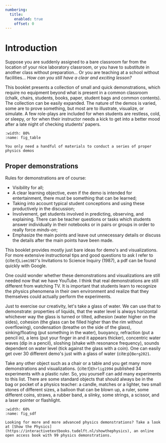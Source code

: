 ```yaml
---
numbering:
  title:
    enabled: true
    offset: 0
---
```


# Introduction

Suppose you are suddenly assigned to a bare classroom far from the location of your nice laboratory classroom, or you have to substitute in another class without preparation... Or you are teaching at a school without facilities... *How can you still have a clear and exciting lesson?* 

This booklet presents a collection of small and quick demonstrations, which require no equipment beyond what is present in a common classroom (chalk, chairs, students, books, paper, student bags and common contents). The collection can be easily expanded. The nature of the demos is varied, some are to prove something, but most are to illustrate, visualize, or simulate. A few role-plays are included for when students are restless, cold, or sleepy, or for when their instructor needs a kick to get into a better mood after a late night of checking students' papers.

```{figure} images/20250513_085023.jpg
:width: 80%
:name: fig_table

You only need a handful of materials to conduct a series of proper physics demos
```

## Proper demonstrations
Rules for demonstrations are of course:

-   Visibility for all;
-   A clear learning objective, even if the demo is intended for entertainment, there must be something that can be learned;
-   Taking into account typical student conceptions and using these productively in the discussion;
-   Involvement, get students involved in predicting, observing, and explaining. There can be teacher questions or tasks which students answer individually in their notebooks or in pairs or groups in order to really force *minds-on*;
-   Emphasize the main points and leave out unnecessary details or discuss the details after the main points have been made.

This booklet provides mostly just bare ideas for demo's and visualizations. For more extensive instructional tips and good questions to ask I refer to {cite:t}`Liem1987`'s Invitations to Science Inquiry (1987), a pdf can be found quickly with Google.

One could wonder whether these demonstrations and visualizations are still needed now that we have YouTube. I think that real demonstrations are still different from watching TV. It is important that students learn to recognize the physics phenomena in their own environment and realize that they themselves could actually perform the experiments.

Just to exercise our creativity, let's take a glass of water. We can use that to demonstrate: properties of liquids, that the water level is always horizontal whichever way the glass is turned or tilted, adhesion (water higher on the sides), cohesion (the glass can be filled higher than the rim without overflowing), condensation (breathe on the side of the glass), sinking/floating (put something in the water), buoyancy, refraction (put a pencil in), a lens (put your finger in and it appears thicker), concentric water waves (dip in a pencil), sloshing (shake with resonance frequency), sounds dependent on water level (tick against the glass with a coin). One can easily get over 30 different demo's just with a glass of water {cite:p}`Berg2021`. 

Take any other object such as a chair or a table and you get many more demonstrations and visualizations. {cite:t}`Ehrlig1994` published 34 experiments with a plastic ruler. So, you yourself can add many experiments to this list. There are some standard objects that should always be in the bag or pocket of a physics teacher: a candle, matches or a lighter, two small stones of different sizes, a balloon that can be blown up, a ruler, some different coins, straws, a rubber band, a slinky, some strings, a scissor, and a laser pointer or flashlight.

```{figure} images/sdfcover.jpg
:width: 60%
:name: fig_sdf

Looking for more and more advanced physics demonstrations? Take a look at [Show the Physics](https://interactivetextbooks.tudelft.nl/showthephysics), an online open access book with 99 physics demonstrations.
```



